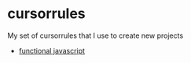 # cursorrules
My set of cursorrules that I use to create new projects

- [functional javascript](functional-javascript.cursorrules)
